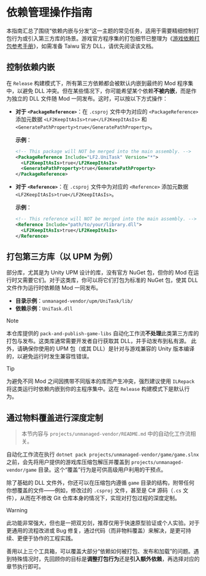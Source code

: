 # 依赖管理操作指南

本指南汇总了围绕“依赖内嵌与分发”这一主题的常见任务，适用于需要精细控制打包行为或引入第三方库的场景。游戏官方程序集的打包细节已整理为《[游戏依赖打包参考手册](../reference/game-libs-packaging.md)》，如需准备 Taiwu 官方 DLL，请优先阅读该文档。

## 控制依赖内嵌

在 `Release` 构建模式下，所有第三方依赖都会被默认内嵌到最终的 Mod 程序集中，以避免 DLL 冲突。但在某些情况下，你可能希望某个依赖**不被内嵌**，而是作为独立的 DLL 文件随 Mod 一同发布。这时，可以按以下方式操作：

- **对于 `<PackageReference>`**：在 `.csproj` 文件中为对应的 `<PackageReference>` 添加元数据 `<LF2KeepItAsIs>true</LF2KeepItAsIs>` 和 `<GeneratePathProperty>true</GeneratePathProperty>`。

  **示例**：

  ```xml
  <!-- This package will NOT be merged into the main assembly. -->
  <PackageReference Include="LF2.UniTask" Version="*">
    <LF2KeepItAsIs>true</LF2KeepItAsIs>
    <GeneratePathProperty>true</GeneratePathProperty>
  </PackageReference>
  ```

- **对于 `<Reference>`**：在 `.csproj` 文件中为对应的 `<Reference>` 添加元数据 `<LF2KeepItAsIs>true</LF2KeepItAsIs>`。

  **示例**：

  ```xml
  <!-- This reference will NOT be merged into the main assembly. -->
  <Reference Include="path/to/your/library.dll">
    <LF2KeepItAsIs>true</LF2KeepItAsIs>
  </Reference>
  ```

## 打包第三方库（以 UPM 为例）

部分库，尤其是为 Unity UPM 设计的库，没有官方 NuGet 包，但你的 Mod 在运行时又需要它们。对于这类库，你可以将它们打包为标准的 NuGet 包，使其 DLL 文件作为运行时依赖随 Mod 一同发布。

- **目录示例**：`unmanaged-vendor/upm/UniTask/lib/`
- **依赖示例**：`UniTask.dll`

> [!NOTE]
> 本仓库提供的 `pack-and-publish-game-libs` 自动化工作流**不处理**此类第三方库的打包与发布。这类库通常需要开发者自行获取其 DLL，并手动发布到私有源。
> 此外，请确保你使用的 UPM 包（或其 DLL）是针对与游戏兼容的 Unity 版本编译的，以避免运行时发生兼容性错误。

> [!TIP]
> 为避免不同 Mod 之间因携带不同版本的库而产生冲突，强烈建议使用 `ILRepack` 将这类运行时依赖内嵌到你的主程序集中。这在 `Release` 构建模式下是默认行为。

## 通过物料覆盖进行深度定制

> 本节内容与 `projects/unmanaged-vendor/README.md` 中的自动化工作流相关。

自动化工作流在执行 `dotnet pack projects/unmanaged-vendor/game/game.slnx` 之前，会先将用户提供的游戏库压缩包解压并覆盖到 `projects/unmanaged-vendor/game` 目录。这个“覆盖”行为是可供高级用户利用的干预点。

除了基础的 DLL 文件外，你还可以在压缩包内遵循 `game` 目录的结构，附带任何你想覆盖的文件——例如，修改过的 `.csproj` 文件，甚至是 C# 源码（`.cs` 文件），从而在不修改 Git 仓库本身的情况下，实现对打包过程的深度定制。

> [!WARNING]
> 此功能非常强大，但也是一把双刃剑，推荐仅用于快速原型验证或个人实验。对于更通用的流程改进或 Bug 修复，通过代码（而非物料覆盖）来解决，是更可持续、更便于协作的工程实践。

善用以上三个工具箱，可以覆盖大部分“依赖如何被打包、发布和加载”的问题。遇到特殊情况时，先回顾你的目标是**调整打包行为**还是**引入额外依赖**，再选择对应的章节执行即可。
